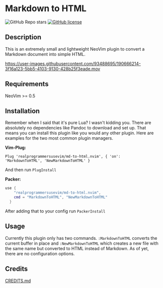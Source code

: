 # Markdown to HTML

![GitHub Repo stars](https://img.shields.io/github/stars/realprogrammersusevim/md-to-html.nvim?style=for-the-badge)
[![GitHub license](https://img.shields.io/github/license/realprogrammersusevim/md-to-html.nvim?style=for-the-badge)](https://github.com/realprogrammersusevim/md-to-html.nvim/blob/main/LICENSE)

## Description

This is an extremely small and lightweight NeoVim plugin to convert a Markdown
document into simple HTML.

https://user-images.githubusercontent.com/93488695/190666214-3f16a123-5bb5-4103-9130-428b25f3eade.mov

## Requirements

NeoVim >= 0.5

## Installation

Remember when I said that it's pure Lua? I wasn't kidding you. There are
absolutely no dependencies like Pandoc to download and set up. That means you
can install this plugin like you would any other plugin. Here are examples for
the two most common plugin managers.

**Vim-Plug:**

```vim
Plug 'realprogrammersusevim/md-to-html.nvim', { 'on': 'MarkdownToHTML', 'NewMarkdownToHTML' }
```

And then run `PlugInstall`

**Packer:**

```lua
use {
    "realprogrammersusevim/md-to-html.nvim",
    cmd = "MarkdownToHTML", "NewMarkdownToHTML"
  }
```

After adding that to your config run `PackerInstall`

## Usage

Currently this plugin only has two commands. `:MarkdownToHTML` converts the
current buffer in place and `:NewMarkdownToHTML` which creates a new file with
the same name but converted to HTML instead of Markdown. As of yet, there are no
configuration options.

## Credits

[CREDITS.md](https://github.com/realprogrammersusevim/md-to-html.nvim/blob/main/CREDITS.md)
